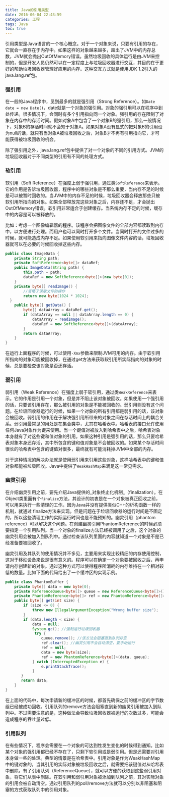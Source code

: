 ```yaml
---
title: Java的引用类型
date: 2016-06-04 22:43:59
categories: 工程
tags: Java
toc: true
---
```


引用类型是Java语言的一个核心概念。对于一个对象来说，只要有引用的存在，它就会一直存在于内存中。如果这样的对象越来越多，超出了JVM中的内存总数，JVM就会抛出OutOfMemory错误。虽然垃圾回收的具体运行是由JVM来控制的，但是开发人员仍然可以在一定程度上与垃圾回收器进行交互，其目的在于更好的帮助垃圾回收器管理好应用的内存。这种交互方式就是使用JDK 1.2引入的java.lang.ref包。

### 强引用

在一般的Java程序中，见到最多的就是强引用（Strong Reference）。如`Date date = new Date()`，date就是一个对象的强引用。对象的强引用可以在程序中到处传递。很多情况下，会同时有多个引用指向同一个对象。强引用的存在限制了对象在内存中的存活时间。假如对象A中包含了一个对象B的强引用，那么一般情况下，对象B的存活时间就不会短于对象A。如果对象A没有显式的把对象B的引用设为null的话，就只有当对象A被垃圾回收之后，对象B才不再有引用指向它，才可能获得被垃圾回收的机会。

除了强引用之外，java.lang.ref包中提供了对一个对象的不同的引用方式。JVM的垃圾回收器对于不同类型的引用有不同的处理方式。

### 软引用

软引用（Soft Reference）在强度上弱于强引用，通过类`SoftReference`来表示。它的作用是告诉垃圾回收器，程序中的哪些对象是不那么重要，当内存不足的时候是可以被暂时回收的。当JVM中的内存不足的时候，垃圾回收器会释放那些只被软引用所指向的对象。如果全部释放完这些对象之后，内存还不足，才会抛出OutOfMemory错误。软引用非常适合于创建缓存。当系统内存不足的时候，缓存中的内容是可以被释放的。

比如：考虑一个图像编辑器的程序。该程序会把图像文件的全部内容都读取到内存中，以方便进行处理。而用户也可以同时打开多个文件。当同时打开的文件过多的时候，就可能造成内存不足。如果使用软引用来指向图像文件内容的话，垃圾回收器就可以在必要的时候回收掉这些内存。

```java
public class ImageData {
    private String path;
    private SoftReference<byte[]> dataRef;
    public ImageData(String path) {
        this.path = path;
        dataRef = new SoftReference<byte[]>(new byte[0]);
    }
    private byte[] readImage() {
        //省略了读取文件的操作
        return new byte[1024 * 1024];
  }
    public byte[] getData() {
        byte[] dataArray = dataRef.get();
        if (dataArray == null || dataArray.length == 0) {
            dataArray = readImage();
            dataRef = new SoftReference<byte[]>(dataArray);
        }
        return dataArray;
    }
}
```
在运行上面程序的时候，可以使用`-Xmx`参数来限制JVM可用的内存。由于软引用所指向的对象可能被回收掉，在通过get方法来获取软引用所实际指向的对象的时候，总是要检查该对象是否还存活。

### 弱引用

弱引用（Weak Reference）在强度上弱于软引用，通过类`WeakReference`来表示。它的作用是引用一个对象，但是并不阻止该对象被回收。如果使用一个强引用的话，只要该引用存在，那么被引用的对象是不能被回收的。弱引用则没有这个问题。在垃圾回收器运行的时候，如果一个对象的所有引用都是弱引用的话，该对象会被回收。弱引用的作用在于解决强引用所带来的对象之间在存活时间上的耦合关系。弱引用最常见的用处是在集合类中，尤其在哈希表中。哈希表的接口允许使用任何Java对象作为键来使用。当一个键值对被放入到哈希表中之后，哈希表对象本身就有了对这些键和值对象的引用。如果这种引用是强引用的话，那么只要哈希表对象本身还存活，其中所包含的键和值对象是不会被回收的。如果某个存活时间很长的哈希表中包含的键值对很多，最终就有可能消耗掉JVM中全部的内存。

对于这种情况的解决办法就是使用弱引用来引用这些对象，这样哈希表中的键和值对象都能被垃圾回收。Java中提供了`WeakHashMap`来满足这一常见需求。

### 幽灵引用

在介绍幽灵引用之前，要先介绍Java提供的_对象终止化机制_（finalization）。在Object类里面有个`finalize`方法，其设计的初衷是在一个对象被真正回收之前，可以用来执行一些清理的工作。因为Java并没有提供类似C++的析构函数一样的机制，就通过 finalize方法来实现。但是问题在于垃圾回收器的运行时间是不固定的，所以这些清理工作的实际运行时间也是不能预知的。幽灵引用（phantom reference）可以解决这个问题。在创建幽灵引用PhantomReference的时候必须要指定一个引用队列。当一个对象的finalize方法已经被调用了之后，这个对象的幽灵引用会被加入到队列中。通过检查该队列里面的内容就知道一个对象是不是已经准备要被回收了。

幽灵引用及其队列的使用情况并不多见，主要用来实现比较精细的内存使用控制，这对于移动设备来说是很有意义的。程序可以在确定一个对象要被回收之后，再申请内存创建新的对象。通过这种方式可以使得程序所消耗的内存维持在一个相对较低的数量。比如下面的代码给出了一个缓冲区的实现示例。

```java
public class PhantomBuffer {
    private byte[] data = new byte[0];
    private ReferenceQueue<byte[]> queue = new ReferenceQueue<byte[]>();
    private PhantomReference<byte[]> ref = new PhantomReference<byte[]>(data, queue);
    public byte[] get(int size) {
        if (size <= 0) {
            throw new IllegalArgumentException("Wrong buffer size");
        }
        if (data.length < size) {
            data = null;
            System.gc(); //强制运行垃圾回收器
             try {
                queue.remove(); //该方法会阻塞直到队列非空
                ref.clear(); //幽灵引用不会自动清空，要手动运行
                ref = null;
                data = new byte[size];
                ref = new PhantomReference<byte[]>(data, queue);
            } catch (InterruptedException e) {
                e.printStackTrace();
            }
       }
       return data;
    }
}
```

在上面的代码中，每次申请新的缓冲区的时候，都首先确保之前的缓冲区的字节数组已经被成功回收。引用队列的remove方法会阻塞直到新的幽灵引用被加入到队列中。不过需要注意的是，这种做法会导致垃圾回收器被运行的次数过多，可能会造成程序的吞吐量过低。

### 引用队列

在有些情况下，程序会需要在一个对象的可达到性发生变化的时候得到通知。比如某个对象的强引用都已经不存在了，只剩下软引用或是弱引用。但是还需要对引用本身做一些的处理。典型的情景是在哈希表中。引用对象是作为WeakHashMap中的键对象的，当其引用的实际对象被垃圾回收之后，就需要把该键值对从哈希表中删除。有了引用队列（ReferenceQueue），就可以方便的获取到这些弱引用对象，将它们从表中删除。在软引用和弱引用对象被添加到队列之前，其对实际对象的引用会被自动清空。通过引用队列的poll/remove方法就可以分别以非阻塞和阻塞的方式获取队列中的引用对象。
